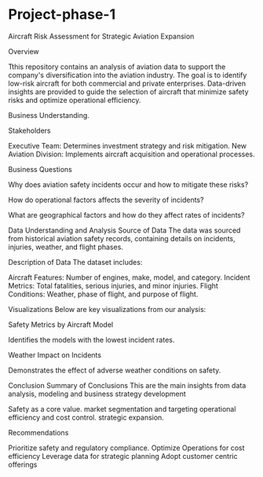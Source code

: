 # Project-phase-1
 Aircraft Risk Assessment for Strategic Aviation Expansion 

Overview

Tthis repository contains an analysis of aviation data to support the company's diversification into the aviation industry. The goal is to identify low-risk aircraft for both commercial and private enterprises. Data-driven insights are provided to guide the selection of aircraft that minimize safety risks and optimize operational efficiency.

Business Understanding.

Stakeholders 

Executive Team: Determines investment strategy and risk mitigation.
New Aviation Division: Implements aircraft acquisition and operational processes.

Business Questions 

Why does aviation safety incidents occur and how to mitigate these risks?

How do operational factors affects the severity of incidents?

What are geographical factors and how do they affect rates of incidents?

Data Understanding and Analysis
Source of Data
The data was sourced from historical aviation safety records, containing details on incidents, injuries, weather, and flight phases.

Description of Data
The dataset includes:

Aircraft Features: Number of engines, make, model, and category.
Incident Metrics: Total fatalities, serious injuries, and minor injuries.
Flight Conditions: Weather, phase of flight, and purpose of flight.

Visualizations
Below are key visualizations from our analysis:

Safety Metrics by Aircraft Model

Identifies the models with the lowest incident rates.

Weather Impact on Incidents

Demonstrates the effect of adverse weather conditions on safety.

Conclusion
Summary of Conclusions
This are the main insights from data analysis, modeling and business strategy development

Safety as a core value.
market segmentation and targeting
operational efficiency and cost control.
strategic expansion.

Recommendations

Prioritize safety and regulatory compliance.
Optimize Operations for cost efficiency
Leverage data for strategic planning
Adopt customer centric offerings
